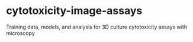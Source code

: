 # cytotoxicity-image-assays
Training data, models, and analysis for 3D culture cytotoxicity assays with microscopy
